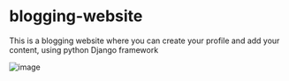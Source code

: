 # blogging-website
This is a blogging website where you can create your profile and add your content, using python Django framework

![image](https://user-images.githubusercontent.com/43827080/96281263-b5b76a80-0ff6-11eb-8abd-3e92ff02f8a6.png)
